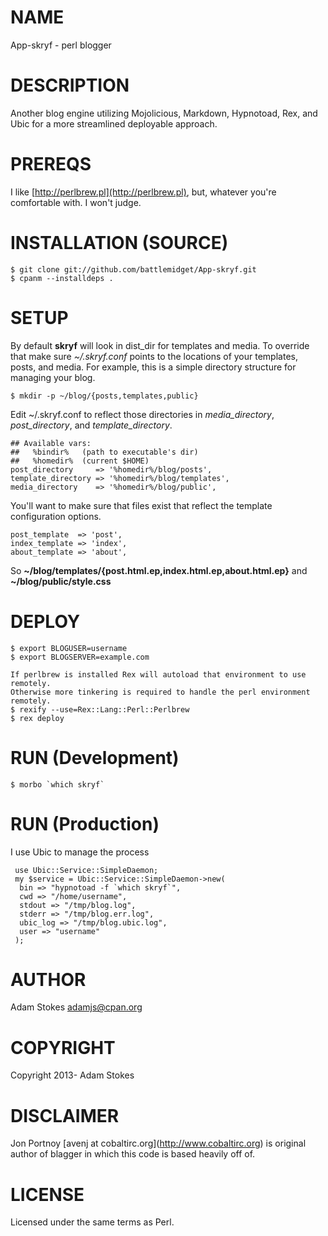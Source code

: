 # NAME

App-skryf - perl blogger

# DESCRIPTION

Another blog engine utilizing Mojolicious, Markdown, Hypnotoad, Rex, and Ubic for
a more streamlined deployable approach.

# PREREQS

I like [http://perlbrew.pl](http://perlbrew.pl), but, whatever you're comfortable with. I won't judge.

# INSTALLATION (SOURCE)

    $ git clone git://github.com/battlemidget/App-skryf.git
    $ cpanm --installdeps .

# SETUP

By default __skryf__ will look in dist\_dir for templates and media. To override that
make sure _~/.skryf.conf_ points to the locations of your templates, posts, and media.
For example, this is a simple directory structure for managing your blog.

    $ mkdir -p ~/blog/{posts,templates,public}

Edit ~/.skryf.conf to reflect those directories in _media\_directory_, _post\_directory_,
and _template\_directory_.

    ## Available vars:
    ##   %bindir%   (path to executable's dir)
    ##   %homedir%  (current $HOME)
    post_directory     => '%homedir%/blog/posts',
    template_directory => '%homedir%/blog/templates',
    media_directory    => '%homedir%/blog/public',

You'll want to make sure that files exist that reflect the template configuration options.

    post_template  => 'post',
    index_template => 'index',
    about_template => 'about',

So __~/blog/templates/{post.html.ep,index.html.ep,about.html.ep}__ and __~/blog/public/style.css__

# DEPLOY

    $ export BLOGUSER=username
    $ export BLOGSERVER=example.com

    If perlbrew is installed Rex will autoload that environment to use remotely.
    Otherwise more tinkering is required to handle the perl environment remotely.
    $ rexify --use=Rex::Lang::Perl::Perlbrew
    $ rex deploy

# RUN (Development)

    $ morbo `which skryf`

# RUN (Production)

I use Ubic to manage the process

     use Ubic::Service::SimpleDaemon;
     my $service = Ubic::Service::SimpleDaemon->new(
      bin => "hypnotoad -f `which skryf`",
      cwd => "/home/username",
      stdout => "/tmp/blog.log",
      stderr => "/tmp/blog.err.log",
      ubic_log => "/tmp/blog.ubic.log",
      user => "username"
     );

# AUTHOR

Adam Stokes <adamjs@cpan.org>

# COPYRIGHT

Copyright 2013- Adam Stokes

# DISCLAIMER

Jon Portnoy \[avenj at cobaltirc.org\](http://www.cobaltirc.org) is original author of blagger
in which this code is based heavily off of.

# LICENSE

Licensed under the same terms as Perl.
